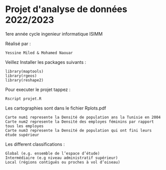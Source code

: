 # Projet d'analyse de données 2022/2023

1ere année cycle ingenieur informatique ISIMM

Réalisé par :

    Yessine Miled & Mohamed Naouar
    
Veillez Installer les packages suivants :

    library(maptools)
    library(rgeos)
    library(reshape2)
    
Pour executer le projet tappez :

    Rscript projet.R

Les cartographies sont dans le fichier Rplots.pdf

    Carte num1 represente la Densité de population ans la Tunisie en 2004
    Carte num2 represente la Densité des employes féminins par rapport tous les employes
    Carte num3 represente la Densité de population qui ont fini leurs étude supérieur

Les different classifications :

    Global (e.g. ensemble de l’espace d’étude)
    Intermédiaire (e.g niveau administratif supérieur)
    Local (régions contiguës ou proches à vol d’oiseau)
